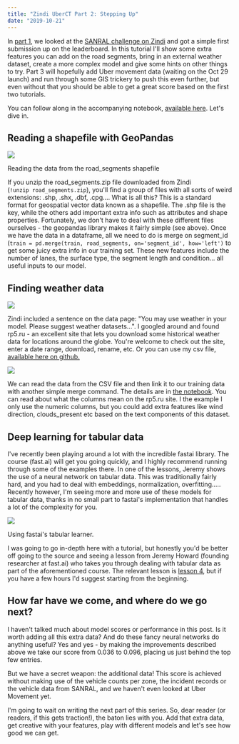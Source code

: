 ```yaml
---
title: "Zindi UberCT Part 2: Stepping Up"
date: "2019-10-21"
---
```


In [part 1](https://datasciencecastnet.home.blog/2019/10/19/zindi-uberct-part-1-getting-started/), we looked at the [SANRAL challenge on Zindi](https://zindi.africa/competitions/uber-movement-sanral-cape-town-challenge) and got a simple first submission up on the leaderboard. In this tutorial I'll show some extra features you can add on the road segments, bring in an external weather dataset, create a more complex model and give some hints on other things to try. Part 3 will hopefully add Uber movement data (waiting on the Oct 29 launch) and run through some GIS trickery to push this even further, but even without that you should be able to get a great score based on the first two tutorials.

You can follow along in the accompanying notebook, [available here](https://colab.research.google.com/drive/1UlkF_wkDIUor7-5WGxXsoGejTtChAjVL). Let's dive in.

## Reading a shapefile with GeoPandas

![](https://datasciencecastnethome.files.wordpress.com/2019/10/screenshot-from-2019-10-21-09-02-17.png?w=1024)

Reading the data from the road\_segments shapefile

If you unzip the road\_segments.zip file downloaded from Zindi (`!unzip road_segments.zip`), you'll find a group of files with all sorts of weird extensions: .shp, .shx, .dbf, .cpg.... What is all this? This is a standard format for geospatial vector data known as a shapefile. The .shp file is the key, while the others add important extra info such as attributes and shape properties. Fortunately, we don't have to deal with these different files ourselves - the geopandas library makes it fairly simple (see above). Once we have the data in a dataframe, all we need to do is merge on segment\_id (`train = pd.merge(train, road_segments, on='segment_id', how='left')` to get some juicy extra info in our training set. These new features include the number of lanes, the surface type, the segment length and condition... all useful inputs to our model.

## Finding weather data

![](https://datasciencecastnethome.files.wordpress.com/2019/10/screenshot-from-2019-10-21-09-10-15.png?w=1014)

Zindi included a sentence on the data page: "You may use weather in your model. Please suggest weather datasets...". I googled around and found rp5.ru - an excellent site that lets you download some historical weather data for locations around the globe. You're welcome to check out the site, enter a date range, download, rename, etc. Or you can use my csv file, [available here on github.](https://github.com/johnowhitaker/datasciencecastnet/blob/master/weather.csv)

![](https://datasciencecastnethome.files.wordpress.com/2019/10/screenshot-from-2019-10-21-09-13-21.png?w=1024)

We can read the data from the CSV file and then link it to our training data with another simple merge command. The details are in [the notebook](https://colab.research.google.com/drive/1UlkF_wkDIUor7-5WGxXsoGejTtChAjVL). You can read about what the columns mean on the rp5.ru site. I the example I only use the numeric columns, but you could add extra features like wind direction, clouds\_present etc based on the text components of this dataset.

## Deep learning for tabular data

I've recently been playing around a lot with the incredible fastai library. The course (fast.ai) will get you going quickly, and I highly recommend running through some of the examples there. In one of the lessons, Jeremy shows the use of a neural network on tabular data. This was traditionally fairly hard, and you had to deal with embeddings, normalization, overfitting..... Recently however, I'm seeing more and more use of these models for tabular data, thanks in no small part to fastai's implementation that handles a lot of the complexity for you.

![](https://datasciencecastnethome.files.wordpress.com/2019/10/screenshot-from-2019-10-21-09-19-52.png?w=1024)

Using fastai's tabular learner.

I was going to go in-depth here with a tutorial, but honestly you'd be better off going to the source and seeing a lesson from Jeremy Howard (founding researcher at fast.ai) who takes you through dealing with tabular data as part of the aforementioned course. The relevant lesson is [lesson 4](https://course.fast.ai/videos/?lesson=4), but if you have a few hours I'd suggest starting from the beginning.

## How far have we come, and where do we go next?

I haven't talked much about model scores or performance in this post. Is it worth adding all this extra data? And do these fancy neural networks do anything useful? Yes and yes - by making the improvements described above we take our score from 0.036 to 0.096, placing us just behind the top few entries.

But we have a secret weapon: the additional data! This score is achieved without making use of the vehicle counts per zone, the incident records or the vehicle data from SANRAL, and we haven't even looked at Uber Movement yet.

I'm going to wait on writing the next part of this series. So, dear reader (or readers, if this gets traction!), the baton lies with you. Add that extra data, get creative with your features, play with different models and let's see how good we can get.

